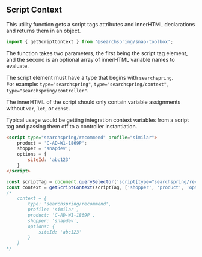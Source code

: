 ## Script Context
This utility function gets a script tags attributes and innerHTML declarations and returns them in an object.

```typescript
import { getScriptContext } from '@searchspring/snap-toolbox';
```

The function takes two parameters, the first being the script tag element, and the second is an optional array of innerHTML variable names to evaluate.

The script element must have a type that begins with `searchspring`.  
For example: `type="searchspring"`, `type="searchspring/context"`, `type="searchspring/controller"`.

The innerHTML of the script should only contain variable assignments without `var`, `let`, or `const`.

Typical usage would be getting integration context variables from a script tag and passing them off to a controller instantiation.

```html
<script type="searchspring/recommend" profile="similar">
	product = 'C-AD-W1-1869P';
	shopper = 'snapdev';
	options = {
		siteId: 'abc123'
	}
</script>
```

```typescript
const scriptTag = document.querySelector('script[type="searchspring/recommend"');
const context = getScriptContext(scriptTag, ['shopper', 'product', 'options']);
/*
	context = {
		type: 'searchspring/recommend',
		profile: 'similar',
		product: 'C-AD-W1-1869P',
		shopper: 'snapdev',
		options: {
			siteId: 'abc123'
		}
	}
*/
```